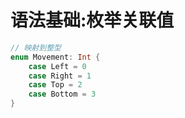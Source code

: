 # 语法基础:枚举关联值

```swift
// 映射到整型
enum Movement: Int {
    case Left = 0
    case Right = 1
    case Top = 2
    case Bottom = 3
}
```